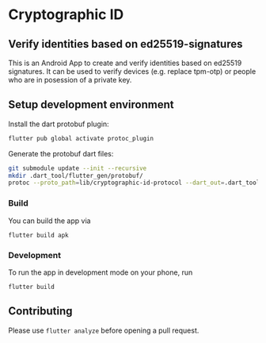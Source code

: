 # Cryptographic ID

## Verify identities based on ed25519-signatures

This is an Android App to create and verify identities based on ed25519
signatures. It can be used to verify devices (e.g. replace tpm-otp) or
people who are in posession of a private key.

## Setup development environment

Install the dart protobuf plugin:
```bash
flutter pub global activate protoc_plugin
```

Generate the protobuf dart files:
```bash
git submodule update --init --recursive
mkdir .dart_tool/flutter_gen/protobuf/
protoc --proto_path=lib/cryptographic-id-protocol --dart_out=.dart_tool/flutter_gen/protobuf lib/cryptographic-id-protocol/cryptographic_id.proto
```

### Build

You can build the app via
```
flutter build apk
```

### Development

To run the app in development mode on your phone, run
```
flutter build
```

## Contributing

Please use `flutter analyze` before opening a pull request.
